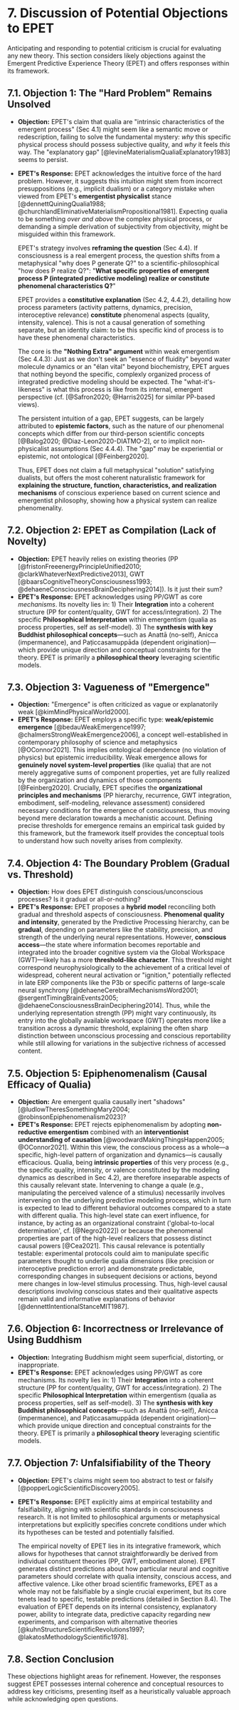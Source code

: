 # 7. Discussion of Potential Objections to EPET

Anticipating and responding to potential criticism is crucial for evaluating any new theory. This section considers likely objections against the Emergent Predictive Experience Theory (EPET) and offers responses within its framework.

## 7.1. Objection 1: The "Hard Problem" Remains Unsolved

*  **Objection:** EPET's claim that qualia are "intrinsic characteristics of the emergent process" (Sec 4.1) might seem like a semantic move or redescription, failing to solve the fundamental mystery: *why* this specific physical process should possess subjective quality, and *why* it feels *this* way. The "explanatory gap" [@levineMaterialismQualiaExplanatory1983] seems to persist.
*  **EPET's Response:** EPET acknowledges the intuitive force of the hard problem. However, it suggests this intuition might stem from incorrect presuppositions (e.g., implicit dualism) or a category mistake when viewed from EPET's **emergentist physicalist** stance [@dennettQuiningQualia1988; @churchlandEliminativeMaterialismPropositional1981]. Expecting qualia to be something *over and above* the complex physical process, or demanding a simple derivation of subjectivity from objectivity, might be misguided within this framework.

	EPET's strategy involves **reframing the question** (Sec 4.4). If consciousness is a real emergent process, the question shifts from a metaphysical "why does P generate Q?" to a scientific-philosophical "how does P realize Q?": "**What specific properties of emergent process P (integrated predictive modeling) realize or constitute phenomenal characteristics Q?**"

	EPET provides a **constitutive explanation** (Sec 4.2, 4.4.2), detailing how process parameters (activity patterns, dynamics, precision, interoceptive relevance) **constitute** phenomenal aspects (quality, intensity, valence). This is not a causal generation of something separate, but an identity claim: to be this specific kind of process is to have these phenomenal characteristics.

	The core is the **"Nothing Extra" argument** within weak emergentism (Sec 4.4.3): Just as we don't seek an "essence of fluidity" beyond water molecule dynamics or an "élan vital" beyond biochemistry, EPET argues that nothing beyond the specific, complexly organized process of integrated predictive modeling should be expected. The "what-it's-likeness" is what this process is like from its internal, emergent perspective (cf. [@Safron2020; @Harris2025] for similar PP-based views).

	The persistent intuition of a gap, EPET suggests, can be largely attributed to **epistemic factors**, such as the nature of our phenomenal concepts which differ from our third-person scientific concepts [@Balog2020; @Diaz-Leon2020-DIATMO-2], or to implicit non-physicalist assumptions (Sec 4.4.4). The "gap" may be experiential or epistemic, not ontological [@Feinberg2020].

	Thus, EPET does not claim a full metaphysical "solution" satisfying dualists, but offers the most coherent naturalistic framework for **explaining the structure, function, characteristics, and realization mechanisms** of conscious experience based on current science and emergentist philosophy, showing how a physical system can realize phenomenality.


## 7.2. Objection 2: EPET as Compilation (Lack of Novelty)

*   **Objection:** EPET heavily relies on existing theories (PP [@fristonFreeenergyPrincipleUnified2010; @clarkWhateverNextPredictive2013], GWT [@baarsCognitiveTheoryConsciousness1993; @dehaeneConsciousnessBrainDeciphering2014]). Is it just their sum?
*   **EPET's Response:** EPET acknowledges using PP/GWT as core *mechanisms*. Its novelty lies in: 1) Their **Integration** into a coherent structure (PP for content/quality, GWT for access/integration). 2) The specific **Philosophical Interpretation** within emergentism (qualia as process properties, self as self-model). 3) The **synthesis with key Buddhist philosophical concepts**—such as Anattā (no-self), Anicca (impermanence), and Paṭiccasamuppāda (dependent origination)—which provide unique direction and conceptual constraints for the theory.
 EPET is primarily a **philosophical theory** leveraging scientific models.

## 7.3. Objection 3: Vagueness of "Emergence"

*   **Objection:** "Emergence" is often criticized as vague or explanatorily weak [@kimMindPhysicalWorld2000].
*   **EPET's Response:** EPET employs a specific type: **weak/epistemic emergence** [@bedauWeakEmergence1997; @chalmersStrongWeakEmergence2006], a concept well-established in contemporary philosophy of science and metaphysics [@OConnor2021]. This implies ontological dependence (no violation of physics) but epistemic irreducibility. Weak emergence allows for **genuinely novel system-level properties** (like qualia) that are not merely aggregative sums of component properties, yet are fully realized by the organization and dynamics of those components [@Feinberg2020]. Crucially, EPET specifies the **organizational principles and mechanisms** (PP hierarchy, recurrence, GWT integration, embodiment, self-modeling, relevance assessment) considered necessary conditions for the emergence of consciousness, thus moving beyond mere declaration towards a mechanistic account. Defining precise thresholds for emergence remains an empirical task guided by this framework, but the framework itself provides the conceptual tools to understand how such novelty arises from complexity.


## 7.4. Objection 4: The Boundary Problem (Gradual vs. Threshold)

*   **Objection:** How does EPET distinguish conscious/unconscious processes? Is it gradual or all-or-nothing?
*   **EPET's Response:** EPET proposes a **hybrid model** reconciling both gradual and threshold aspects of consciousness. **Phenomenal quality and intensity**, generated by the Predictive Processing hierarchy, can be **gradual**, depending on parameters like the stability, precision, and strength of the underlying neural representations. However, **conscious access**—the state where information becomes reportable and integrated into the broader cognitive system via the Global Workspace (GWT)—likely has a more **threshold-like character**. This threshold might correspond neurophysiologically to the achievement of a critical level of widespread, coherent neural activation or "ignition," potentially reflected in late ERP components like the P3b or specific patterns of large-scale neural synchrony [@dehaeneCerebralMechanismsWord2001; @sergentTimingBrainEvents2005; @dehaeneConsciousnessBrainDeciphering2014]. Thus, while the underlying representation strength (PP) might vary continuously, its entry into the globally available workspace (GWT) operates more like a transition across a dynamic threshold, explaining the often sharp distinction between unconscious processing and conscious reportability while still allowing for variations in the subjective richness of accessed content.

## 7.5. Objection 5: Epiphenomenalism (Causal Efficacy of Qualia)

*   **Objection:** Are emergent qualia causally inert "shadows" [@ludlowTheresSomethingMary2004; @robinsonEpiphenomenalism2023]?
*   **EPET's Response:** EPET rejects epiphenomenalism by adopting **non-reductive emergentism** combined with an **interventionist understanding of causation** [@woodwardMakingThingsHappen2005; @OConnor2021]. Within this view, the conscious process as a whole—a specific, high-level pattern of organization and dynamics—is causally efficacious. Qualia, being **intrinsic properties** of this very process (e.g., the specific quality, intensity, or valence constituted by the modeling dynamics as described in Sec 4.2), are therefore inseparable aspects of this causally relevant state. Intervening to change a quale (e.g., manipulating the perceived valence of a stimulus) necessarily involves intervening on the underlying predictive modeling process, which in turn is expected to lead to different behavioral outcomes compared to a state with different qualia. This high-level state can exert influence, for instance, by acting as an organizational constraint ('global-to-local determination', cf. [@Negro2022]) or because the phenomenal properties are part of the high-level realizers that possess distinct causal powers [@Cea2021]. This causal relevance is potentially testable: experimental protocols could aim to manipulate specific parameters thought to underlie qualia dimensions (like precision or interoceptive prediction error) and demonstrate predictable, corresponding changes in subsequent decisions or actions, beyond mere changes in low-level stimulus processing. Thus, high-level causal descriptions involving conscious states and their qualitative aspects remain valid and informative explanations of behavior [@dennettIntentionalStanceMIT1987].


## 7.6. Objection 6: Incorrectness or Irrelevance of Using Buddhism

*   **Objection:** Integrating Buddhism might seem superficial, distorting, or inappropriate.
*   **EPET's Response:** EPET acknowledges using PP/GWT as core mechanisms. Its novelty lies in: 1) Their **Integration** into a coherent structure (PP for content/quality, GWT for access/integration). 2) The specific **Philosophical Interpretation** within emergentism (qualia as process properties, self as self-model). 3) The **synthesis with key Buddhist philosophical concepts**—such as Anattā (no-self), Anicca (impermanence), and Paṭiccasamuppāda (dependent origination)—which provide unique direction and conceptual constraints for the theory. EPET is primarily a **philosophical theory** leveraging scientific models.


## 7.7. Objection 7: Unfalsifiability of the Theory

*   **Objection:** EPET's claims might seem too abstract to test or falsify [@popperLogicScientificDiscovery2005].
*   **EPET's Response:** EPET explicitly aims at empirical testability and falsifiability, aligning with scientific standards in consciousness research. It is not limited to philosophical arguments or metaphysical interpretations but explicitly specifies concrete conditions under which its hypotheses can be tested and potentially falsified.

    The empirical novelty of EPET lies in its integrative framework, which allows for hypotheses that cannot straightforwardly be derived from individual constituent theories (PP, GWT, embodiment alone). EPET generates distinct predictions about how particular neural and cognitive parameters should correlate with qualia intensity, conscious access, and affective valence. Like other broad scientific frameworks, EPET as a whole may not be falsifiable by a single crucial experiment, but its core tenets lead to specific, testable predictions (detailed in Section 8.4). The evaluation of EPET depends on its internal consistency, explanatory power, ability to integrate data, predictive capacity regarding new experiments, and comparison with alternative theories [@kuhnStructureScientificRevolutions1997; @lakatosMethodologyScientific1978].

## 7.8. Section Conclusion

These objections highlight areas for refinement. However, the responses suggest EPET possesses internal coherence and conceptual resources to address key criticisms, presenting itself as a heuristically valuable approach while acknowledging open questions.